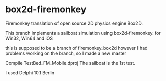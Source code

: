 box2d-firemonkey
================

Firemonkey translation of open source 2D physics engine Box2D.

This branch implements a sailboat simulation using box2d-firemonkey.
for Win32, Win64 and iOS 

this is supposed to be a branch of firemonkey_box2d
however I had problems working on the branch,
so I made a new master

Compile TestBed_FM_Mobile.dproj
The sailboat is the 1st test.

I used Delphi 10.1 Berlin  
